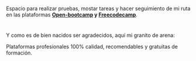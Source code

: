 Espacio para realizar pruebas, mostar tareas y hacer seguimiento de mi ruta en las plataformas **[Open-bootcamp](https://open-bootcamp.com/) y [Freecodecamp](https://www.freecodecamp.org/learn/)**.
#

Y como es de bien nacidos ser agradecidos, aquí mi granito de arena:

Plataformas profesionales 100% calidad, recomendables y gratuitas de formación.
